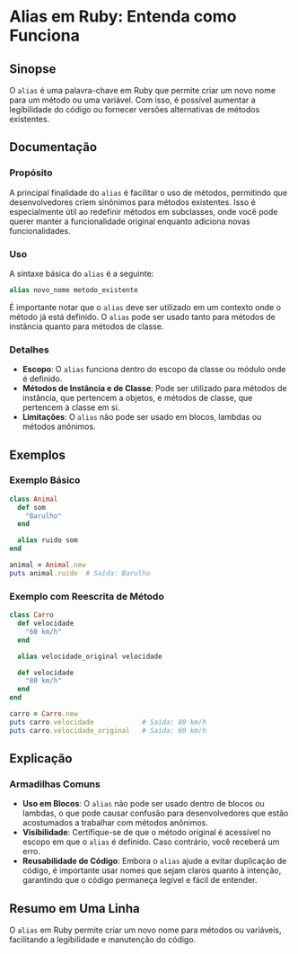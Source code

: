 <!--
Meta Description: # Alias em Ruby: Entenda como Funciona ## Sinopse O `alias` é uma palavra-chave em Ruby que permite criar um novo nome para um método ou uma variável....
Meta Keywords: alias, métodos, que, para, ruby
-->

# Alias em Ruby: Entenda como Funciona

## Sinopse

O `alias` é uma palavra-chave em Ruby que permite criar um novo nome para um método ou uma variável. Com isso, é possível aumentar a legibilidade do código ou fornecer versões alternativas de métodos existentes.

## Documentação

### Propósito

A principal finalidade do `alias` é facilitar o uso de métodos, permitindo que desenvolvedores criem sinônimos para métodos existentes. Isso é especialmente útil ao redefinir métodos em subclasses, onde você pode querer manter a funcionalidade original enquanto adiciona novas funcionalidades.

### Uso

A sintaxe básica do `alias` é a seguinte:

```ruby
alias novo_nome metodo_existente
```

É importante notar que o `alias` deve ser utilizado em um contexto onde o método já está definido. O `alias` pode ser usado tanto para métodos de instância quanto para métodos de classe.

### Detalhes

- **Escopo**: O `alias` funciona dentro do escopo da classe ou módulo onde é definido.
- **Métodos de Instância e de Classe**: Pode ser utilizado para métodos de instância, que pertencem a objetos, e métodos de classe, que pertencem à classe em si.
- **Limitações**: O `alias` não pode ser usado em blocos, lambdas ou métodos anônimos.

## Exemplos

### Exemplo Básico

```ruby
class Animal
  def som
    "Barulho"
  end

  alias ruido som
end

animal = Animal.new
puts animal.ruido  # Saída: Barulho
```

### Exemplo com Reescrita de Método

```ruby
class Carro
  def velocidade
    "60 km/h"
  end

  alias velocidade_original velocidade

  def velocidade
    "80 km/h"
  end
end

carro = Carro.new
puts carro.velocidade            # Saída: 80 km/h
puts carro.velocidade_original   # Saída: 60 km/h
```

## Explicação

### Armadilhas Comuns

- **Uso em Blocos**: O `alias` não pode ser usado dentro de blocos ou lambdas, o que pode causar confusão para desenvolvedores que estão acostumados a trabalhar com métodos anônimos.
- **Visibilidade**: Certifique-se de que o método original é acessível no escopo em que o `alias` é definido. Caso contrário, você receberá um erro.
- **Reusabilidade de Código**: Embora o `alias` ajude a evitar duplicação de código, é importante usar nomes que sejam claros quanto à intenção, garantindo que o código permaneça legível e fácil de entender.

## Resumo em Uma Linha

O `alias` em Ruby permite criar um novo nome para métodos ou variáveis, facilitando a legibilidade e manutenção do código.